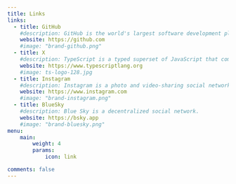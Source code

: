 ```yaml
---
title: Links
links:
  - title: GitHub
    #description: GitHub is the world's largest software development platform.
    website: https://github.com
    #image: "brand-github.png"
  - title: X
    #description: TypeScript is a typed superset of JavaScript that compiles to plain JavaScript.
    website: https://www.typescriptlang.org
    #image: ts-logo-128.jpg
  - title: Instagram
    #description: Instagram is a photo and video-sharing social networking service owned by Facebook.
    website: https://www.instagram.com
    #image: "brand-instagram.png"
  - title: BlueSky
    #description: Blue Sky is a decentralized social network.
    website: https://bsky.app
    #image: "brand-bluesky.png"
menu:
    main: 
        weight: 4
        params:
            icon: link

comments: false
---
```

